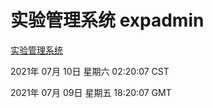 # 实验管理系统 expadmin
[实验管理系统](http://59.174.26.185:56808/expadmin-782313d2-e1b1-4ea7-932e-3a55e6a1a4d0/)

2021年 07月 10日 星期六 02:20:07 CST

2021年 07月 09日 星期五 18:20:07 GMT
